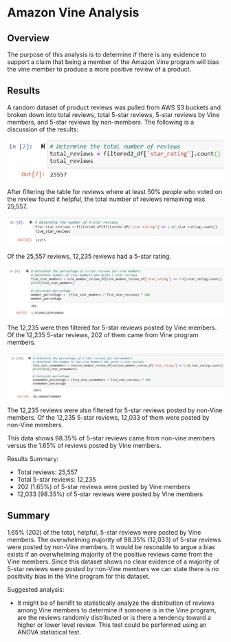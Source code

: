 # Amazon Vine Analysis

## Overview

The purpose of this analysis is to determine if there is any evidence to support a claim that being a member of the Amazon Vine program will bias the vine member to produce a more positive review of a product.

## Results

A random dataset of product reviews was pulled from AWS S3 buckets and broken down into total reviews, total 5-star reviews, 5-star reviews by Vine members, and 5-star reviews by non-members. The following is a discussion of the results: 

![total reviews](https://github.com/MattK1454/Amazon_Vine_Analysis/blob/main/Resources/images/total_reviews.png)

After filtering the table for reviews where at least 50% people who voted on the review found it helpful, the total number of reviews remaining was 25,557.

![total 5-star reviews](https://github.com/MattK1454/Amazon_Vine_Analysis/blob/main/Resources/images/five_star_reviews.png)

Of the 25,557 reviews, 12,235 reviews had a 5-star rating.

![5-star reviews by Vine members](https://github.com/MattK1454/Amazon_Vine_Analysis/blob/main/Resources/images/vine_member_5reviews.png)

The 12,235 were then filtered for 5-star reviews posted by Vine members. Of the 12,235 5-star reviews, 202 of them came from Vine program members.

![5-star reviews by non-members](https://github.com/MattK1454/Amazon_Vine_Analysis/blob/main/Resources/images/nonvine_member_5reviews.png)

The 12,235 reviews were also filtered for 5-star reviews posted by non-Vine members. Of the 12,235 5-star reviews, 12,033 of them were posted by non-Vine members.

This data shows 98.35% of 5-star reviews came from non-vine members versus the 1.65% of reviews posted by Vine members.

Results Summary:

- Total reviews: 25,557
- Total 5-star reviews: 12,235
- 202 (1.65%) of 5-star reviews were posted by Vine members
- 12,033 (98.35%) of 5-star reviews were posted by Vine members

## Summary

1.65% (202) of the total, helpful, 5-star reviews were posted by Vine members. The overwhelming majority of 98.35% (12,033) of 5-star reviews were posted by non-Vine members.  It would be resonable to argue a bias exists if an overwhelming majority of the positive reviews came from the Vine members. Since this dataset shows no clear evidence of a majority of 5-star reviews were posted by non-Vine members we can state there is no positivity bias in the Vine program for this dataset.

Suggested analysis:

- It might be of benifit to statistically analyze the distribution of reviews among Vine members to determine if someone is in the Vine program, are the reviews randomly distributed or is there a tendency toward a higher or lower level review. This test could be performed using an ANOVA statistical test.

